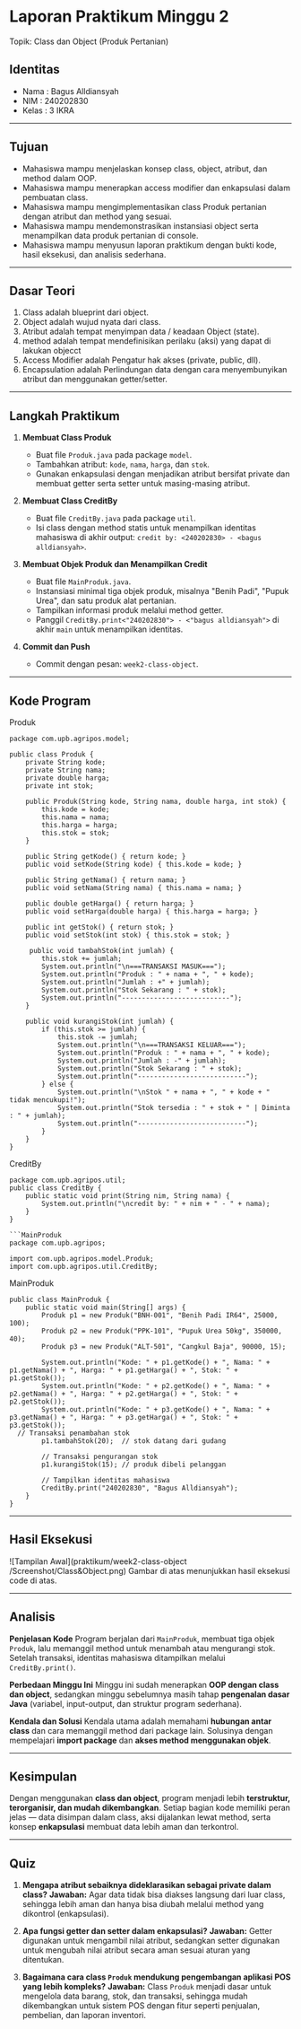 # Laporan Praktikum Minggu 2
Topik:  Class dan Object (Produk Pertanian)

## Identitas
- Nama  : Bagus Alldiansyah
- NIM   : 240202830
- Kelas : 3 IKRA

---

## Tujuan
- Mahasiswa mampu menjelaskan konsep class, object, atribut, dan method dalam OOP.
- Mahasiswa mampu menerapkan access modifier dan enkapsulasi dalam pembuatan class.
- Mahasiswa mampu mengimplementasikan class Produk pertanian dengan atribut dan method yang sesuai.
- Mahasiswa mampu mendemonstrasikan instansiasi object serta menampilkan data produk pertanian di console.
- Mahasiswa mampu menyusun laporan praktikum dengan bukti kode, hasil eksekusi, dan analisis sederhana.
---

## Dasar Teori
1. Class adalah blueprint dari object.  
2. Object adalah wujud nyata dari class.  
3. Atribut adalah tempat menyimpan data / keadaan Object (state).
4. method adalah tempat mendefinisikan perilaku (aksi) yang dapat di lakukan objecct
5. Access Modifier adalah Pengatur hak akses (private, public, dll).
6. Encapsulation adalah Perlindungan data dengan cara menyembunyikan atribut dan menggunakan getter/setter.

---

## Langkah Praktikum
1. **Membuat Class Produk**
   - Buat file `Produk.java` pada package `model`.
   - Tambahkan atribut: `kode`, `nama`, `harga`, dan `stok`.
   - Gunakan enkapsulasi dengan menjadikan atribut bersifat private dan membuat getter serta setter untuk masing-masing atribut.  

2. **Membuat Class CreditBy**
   - Buat file `CreditBy.java` pada package `util`.
   - Isi class dengan method statis untuk menampilkan identitas mahasiswa di akhir output: `credit by: <240202830> - <bagus alldiansyah>`.

3. **Membuat Objek Produk dan Menampilkan Credit**
   - Buat file `MainProduk.java`.
   - Instansiasi minimal tiga objek produk, misalnya "Benih Padi", "Pupuk Urea", dan satu produk alat pertanian.
   - Tampilkan informasi produk melalui method getter.  
   - Panggil `CreditBy.print<"240202830"> - <"bagus alldiansyah">` di akhir `main` untuk menampilkan identitas.

4. **Commit dan Push**
   - Commit dengan pesan: `week2-class-object`.
---

## Kode Program

Produk
```
package com.upb.agripos.model;

public class Produk {
    private String kode;
    private String nama;
    private double harga;
    private int stok;

    public Produk(String kode, String nama, double harga, int stok) {
        this.kode = kode;
        this.nama = nama;
        this.harga = harga;
        this.stok = stok;
    }

    public String getKode() { return kode; }
    public void setKode(String kode) { this.kode = kode; }

    public String getNama() { return nama; }
    public void setNama(String nama) { this.nama = nama; }

    public double getHarga() { return harga; }
    public void setHarga(double harga) { this.harga = harga; }

    public int getStok() { return stok; }
    public void setStok(int stok) { this.stok = stok; }

     public void tambahStok(int jumlah) {
        this.stok += jumlah;
        System.out.println("\n===TRANSAKSI MASUK===");
        System.out.println("Produk : " + nama + ", " + kode);
        System.out.println("Jumlah : +" + jumlah);
        System.out.println("Stok Sekarang : " + stok);
        System.out.println("---------------------------");
    }

    public void kurangiStok(int jumlah) {
        if (this.stok >= jumlah) {
            this.stok -= jumlah;
            System.out.println("\n===TRANSAKSI KELUAR===");
            System.out.println("Produk : " + nama + ", " + kode);
            System.out.println("Jumlah : -" + jumlah);
            System.out.println("Stok Sekarang : " + stok);
            System.out.println("---------------------------");
        } else {
            System.out.println("\nStok " + nama + ", " + kode + " tidak mencukupi!");
            System.out.println("Stok tersedia : " + stok + " | Diminta : " + jumlah);
            System.out.println("---------------------------");
        }
    }
}

```
CreditBy
```
package com.upb.agripos.util;
public class CreditBy {
    public static void print(String nim, String nama) {
        System.out.println("\ncredit by: " + nim + " - " + nama);
    }
}

```MainProduk
package com.upb.agripos;

import com.upb.agripos.model.Produk;
import com.upb.agripos.util.CreditBy;
```
MainProduk
```
public class MainProduk {
    public static void main(String[] args) {
        Produk p1 = new Produk("BNH-001", "Benih Padi IR64", 25000, 100);
        Produk p2 = new Produk("PPK-101", "Pupuk Urea 50kg", 350000, 40);
        Produk p3 = new Produk("ALT-501", "Cangkul Baja", 90000, 15);

        System.out.println("Kode: " + p1.getKode() + ", Nama: " + p1.getNama() + ", Harga: " + p1.getHarga() + ", Stok: " + p1.getStok());
        System.out.println("Kode: " + p2.getKode() + ", Nama: " + p2.getNama() + ", Harga: " + p2.getHarga() + ", Stok: " + p2.getStok());
        System.out.println("Kode: " + p3.getKode() + ", Nama: " + p3.getNama() + ", Harga: " + p3.getHarga() + ", Stok: " + p3.getStok());
  // Transaksi penambahan stok
        p1.tambahStok(20);  // stok datang dari gudang

        // Transaksi pengurangan stok
        p1.kurangiStok(15); // produk dibeli pelanggan
      
        // Tampilkan identitas mahasiswa
        CreditBy.print("240202830", "Bagus Alldiansyah");
    }
}
```
---

## Hasil Eksekusi
![Tampilan Awal](praktikum/week2-class-object
/Screenshot/Class&Object.png)
Gambar di atas menunjukkan hasil eksekusi code di atas.

---

## Analisis
 **Penjelasan Kode**
Program berjalan dari `MainProduk`, membuat tiga objek `Produk`, lalu memanggil method untuk menambah atau mengurangi stok. Setelah transaksi, identitas mahasiswa ditampilkan melalui `CreditBy.print()`.

**Perbedaan Minggu Ini**
Minggu ini sudah menerapkan **OOP dengan class dan object**, sedangkan minggu sebelumnya masih tahap **pengenalan dasar Java** (variabel, input-output, dan struktur program sederhana).

**Kendala dan Solusi**
Kendala utama adalah memahami **hubungan antar class** dan cara memanggil method dari package lain.
Solusinya dengan mempelajari **import package** dan **akses method menggunakan objek**.

---

## **Kesimpulan**

Dengan menggunakan **class dan object**, program menjadi lebih **terstruktur, terorganisir, dan mudah dikembangkan**.
Setiap bagian kode memiliki peran jelas — data disimpan dalam class, aksi dijalankan lewat method, serta konsep **enkapsulasi** membuat data lebih aman dan terkontrol.

---

## **Quiz**

1. **Mengapa atribut sebaiknya dideklarasikan sebagai private dalam class?**
   **Jawaban:** Agar data tidak bisa diakses langsung dari luar class, sehingga lebih aman dan hanya bisa diubah melalui method yang dikontrol (enkapsulasi).

2. **Apa fungsi getter dan setter dalam enkapsulasi?**
   **Jawaban:** Getter digunakan untuk mengambil nilai atribut, sedangkan setter digunakan untuk mengubah nilai atribut secara aman sesuai aturan yang ditentukan.

3. **Bagaimana cara class `Produk` mendukung pengembangan aplikasi POS yang lebih kompleks?**
   **Jawaban:** Class `Produk` menjadi dasar untuk mengelola data barang, stok, dan transaksi, sehingga mudah dikembangkan untuk sistem POS dengan fitur seperti penjualan, pembelian, dan laporan inventori.
